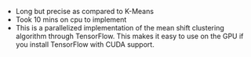 * Long but precise as compared to K-Means
* Took 10 mins on cpu to implement
* This is a parallelized implementation of the mean shift clustering algorithm through TensorFlow. This makes it easy to use on the GPU if you install TensorFlow with CUDA support.

